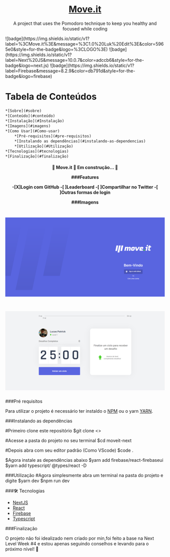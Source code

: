 <h1 align="center">
    <a href="https://github.com/hash-luk/Move.it.git">Move.it</a>
</h1>
<p align="center">A project that uses the Pomodoro technique to keep you healthy and focused while coding</p>
![badge](https://img.shields.io/static/v1?label=%3CMove.it%3E&message=%3C1.0%20Luk%20Edit%3E&color=5965e0&style=for-the-badge&logo=%3CLOGO%3E)
![badge](https://img.shields.io/static/v1?label=Next%20JS&message=10.0.7&color=adccb6&style=for-the-badge&logo=next.js)
![badge](https://img.shields.io/static/v1?label=Firebase&message=8.2.9&color=db791d&style=for-the-badge&logo=firebase)

Tabela de Conteúdos
===================

<!--ts-->
    *[Sobre](#sobre)
    *[Conteúdo](#conteúdo)
    *[Instalação](#Instalação)
    *[Imagens](#imagens)
    *[Como Usar](#Como-usar)
        *[Pré-requisitos](#pre-requisitos)
        *[Instalando as dependências](#instalando-as-dependencias)
        *[Utilização](#Utilização)
    *[Tecnologias](#tecnologias)
    *[Finalização](#finalização)
<!--te-->

<h4 align="center">
    🚧  Move.it 🚀 Em construção...  🚧

###Features


-[X]Login com GitHub
-[ ]Leaderboard
-[ ]Compartilhar no Twitter
-[ ]Outras formas de login


###Imagens

<h1 align="center">
  <img alt="Move.it-login" title="#Move.it" src="./screenshots/Login-Screen.png" />
</h1>

<h1 align="center">
  <img alt="Move.it-login" title="#Move.it" src="./screenshots/Home-Page.png" />
</h1>

###Pré requisitos


Para utilizar o projeto é necessário ter instaldo o [NPM](https://www.npmjs.com/get-npm) ou o yarn [YARN](https://classic.yarnpkg.com/en/).


###Instalando as dependências

#Primeiro clone este repositório
$git clone <>

#Acesse a pasta do projeto no seu terminal
$cd moveit-next

#Depois abra com seu editor padrão (Como VScode)
$code .

$Agora instale as dependências abaixo
$yarn add firebase/react-firebaseui
$yarn add typescript/ @types/react -D

###Utilização
#Agora simplesmente abra um terminal na pasta do projeto e digite
$yarn dev
$npm run dev

###🛠️ Tecnologias
- [NextJS](https://nextjs.org/)
- [React](https://pt-br.reactjs.org/)
- [Firebase](https://firebase.google.com/?hl=pt-br)
- [Typescript](https://www.typescriptlang.org/)

###Finalização
<p>O projeto não foi idealizado nem criado por min,foi feito a base na Next Level Week #4 e estou apenas seguindo conselhos e levando para o próximo nível! 🚀</p>


